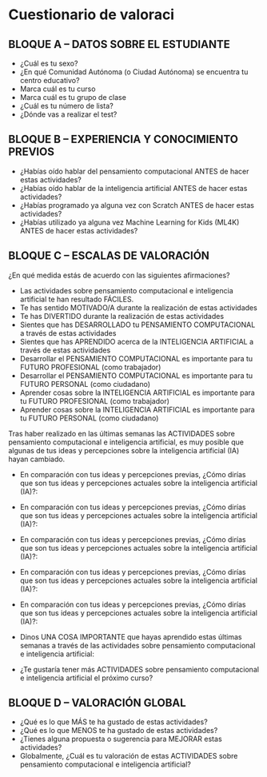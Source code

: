 # Cuestionario de valoraci

## BLOQUE A – DATOS SOBRE EL ESTUDIANTE
- ¿Cuál es tu sexo?
- ¿En qué Comunidad Autónoma (o Ciudad Autónoma) se encuentra tu centro educativo?
- Marca cuál es tu curso
- Marca cuál es tu grupo de clase
- ¿Cuál es tu número de lista?
- ¿Dónde vas a realizar el test?

## BLOQUE B – EXPERIENCIA Y CONOCIMIENTO PREVIOS
- ¿Habías oído hablar del pensamiento computacional ANTES de hacer estas actividades? 
- ¿Habías oído hablar de la inteligencia artificial ANTES de hacer estas actividades?
- ¿Habías programado ya alguna vez con Scratch ANTES de hacer estas actividades? 
- ¿Habías utilizado ya alguna vez Machine Learning for Kids (ML4K) ANTES de hacer estas actividades?

## BLOQUE C – ESCALAS DE VALORACIÓN

¿En qué medida estás de acuerdo con las siguientes afirmaciones?
- Las actividades sobre pensamiento computacional e inteligencia artificial te han resultado FÁCILES.
- Te has sentido MOTIVADO/A durante la realización de estas actividades
- Te has DIVERTIDO durante la realización de estas actividades
- Sientes que has DESARROLLADO tu PENSAMIENTO COMPUTACIONAL a través de estas actividades
- Sientes que has APRENDIDO acerca de la INTELIGENCIA ARTIFICIAL a través de estas actividades
- Desarrollar el PENSAMIENTO COMPUTACIONAL es importante para tu FUTURO PROFESIONAL (como trabajador)
- Desarrollar el PENSAMIENTO COMPUTACIONAL es importante para tu FUTURO PERSONAL (como ciudadano)
- Aprender cosas sobre la INTELIGENCIA ARTIFICIAL es importante para tu FUTURO PROFESIONAL (como trabajador)
- Aprender cosas sobre la INTELIGENCIA ARTIFICIAL es importante para tu FUTURO PERSONAL (como ciudadano)

Tras haber realizado en las últimas semanas las ACTIVIDADES sobre pensamiento computacional e inteligencia artificial, es muy posible que algunas de tus ideas y percepciones sobre la inteligencia artificial (IA) hayan cambiado.
- En comparación con tus ideas y percepciones previas, ¿Cómo dirías que son tus ideas y percepciones actuales sobre la inteligencia artificial (IA)?:
- En comparación con tus ideas y percepciones previas, ¿Cómo dirías que son tus ideas y percepciones actuales sobre la inteligencia artificial (IA)?:
- En comparación con tus ideas y percepciones previas, ¿Cómo dirías que son tus ideas y percepciones actuales sobre la inteligencia artificial (IA)?:
- En comparación con tus ideas y percepciones previas, ¿Cómo dirías que son tus ideas y percepciones actuales sobre la inteligencia artificial (IA)?:
- En comparación con tus ideas y percepciones previas, ¿Cómo dirías que son tus ideas y percepciones actuales sobre la inteligencia artificial (IA)?:

- Dinos UNA COSA IMPORTANTE que hayas aprendido estas últimas semanas a través de las actividades sobre pensamiento computacional e inteligencia artificial:
- ¿Te gustaría tener más ACTIVIDADES sobre pensamiento computacional e inteligencia artificial el próximo curso?

## BLOQUE D – VALORACIÓN GLOBAL
- ¿Qué es lo que MÁS te ha gustado de estas actividades?
- ¿Qué es lo que MENOS te ha gustado de estas actividades?
- ¿Tienes alguna propuesta o sugerencia para MEJORAR estas actividades? 
- Globalmente, ¿Cuál es tu valoración de estas ACTIVIDADES sobre pensamiento computacional e inteligencia artificial?
